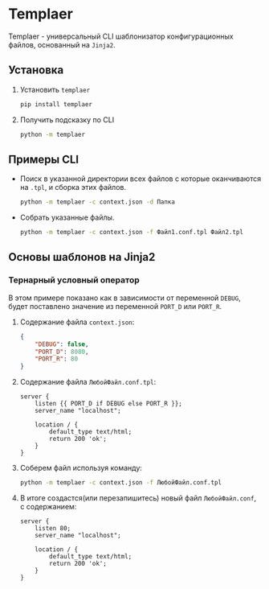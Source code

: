 # Templaer

Templaer - универсальный CLI шаблонизатор конфигурационных файлов, основанный на `Jinja2`.

## Установка

1. Установить `templaer`

    ```bash
    pip install templaer
    ```

2. Получить подсказку по CLI

    ```bash
    python -m templaer
    ```

## Примеры CLI

- Поиск в указанной директории всех файлов с которые оканчиваются на `.tpl`, и сборка этих файлов.

    ```bash
    python -m templaer -c context.json -d Папка  
    ```

- Собрать указанные файлы.

    ```bash
    python -m templaer -c context.json -f Файл1.conf.tpl Файл2.tpl
    ```

## Основы шаблонов на Jinja2

### Тернарный условный оператор

В этом примере показано как в зависимости от переменной `DEBUG`, будет поставлено значение из переменной `PORT_D` или `PORT_R`.

1. Содержание файла `context.json`:

    ```json
    {
        "DEBUG": false,
        "PORT_D": 8080,
        "PORT_R": 80
    }
    ```

2. Содержание файла `ЛюбойФайл.conf.tpl`:

    ```nginx
    server {
        listen {{ PORT_D if DEBUG else PORT_R }};
        server_name "localhost";

        location / {
            default_type text/html;
            return 200 'ok';
        }
    }
    ```

3. Соберем файл используя команду:

    ```bash
    python -m templaer -c context.json -f ЛюбойФайл.conf.tpl
    ```

4. В итоге создастся(или перезапишитесь) новый файл `ЛюбойФайл.conf`, с содержанием:

    ```nginx
    server {
        listen 80;
        server_name "localhost";

        location / {
            default_type text/html;
            return 200 'ok';
        }
    }
    ```
